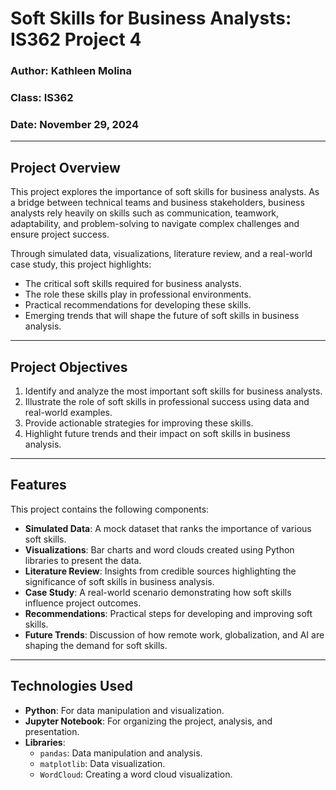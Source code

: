 # Soft Skills for Business Analysts: IS362 Project 4

### **Author**: Kathleen Molina  
### **Class**: IS362  
### **Date**: November 29, 2024  

---

## **Project Overview**
This project explores the importance of soft skills for business analysts. As a bridge between technical teams and business stakeholders, business analysts rely heavily on skills such as communication, teamwork, adaptability, and problem-solving to navigate complex challenges and ensure project success.

Through simulated data, visualizations, literature review, and a real-world case study, this project highlights:
- The critical soft skills required for business analysts.
- The role these skills play in professional environments.
- Practical recommendations for developing these skills.
- Emerging trends that will shape the future of soft skills in business analysis.

---

## **Project Objectives**
1. Identify and analyze the most important soft skills for business analysts.
2. Illustrate the role of soft skills in professional success using data and real-world examples.
3. Provide actionable strategies for improving these skills.
4. Highlight future trends and their impact on soft skills in business analysis.

---

## **Features**
This project contains the following components:
- **Simulated Data**: A mock dataset that ranks the importance of various soft skills.
- **Visualizations**: Bar charts and word clouds created using Python libraries to present the data.
- **Literature Review**: Insights from credible sources highlighting the significance of soft skills in business analysis.
- **Case Study**: A real-world scenario demonstrating how soft skills influence project outcomes.
- **Recommendations**: Practical steps for developing and improving soft skills.
- **Future Trends**: Discussion of how remote work, globalization, and AI are shaping the demand for soft skills.

---

## **Technologies Used**
- **Python**: For data manipulation and visualization.
- **Jupyter Notebook**: For organizing the project, analysis, and presentation.
- **Libraries**:
  - `pandas`: Data manipulation and analysis.
  - `matplotlib`: Data visualization.
  - `WordCloud`: Creating a word cloud visualization.
